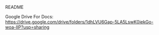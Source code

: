 README

Google Drive For Docs: https://drive.google.com/drive/folders/1dhLVU6Gap-5LA5LswK0iekGo-woa-IIP?usp=sharing
